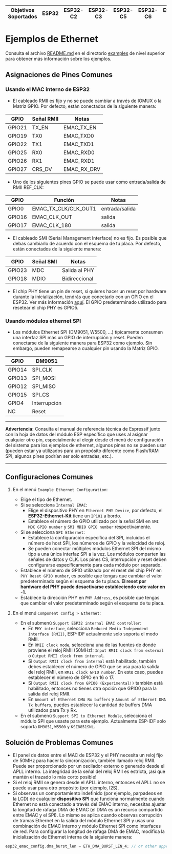 | Objetivos Soportados | ESP32 | ESP32-C2 | ESP32-C3 | ESP32-C5 | ESP32-C6 | ESP32-H2 | ESP32-P4 | ESP32-S2 | ESP32-S3 |
| -------------------- | ----- | -------- | -------- | -------- | -------- | -------- | -------- | -------- | -------- |

# Ejemplos de Ethernet

Consulta el archivo [README.md](../README.md) en el directorio [examples](../) de nivel superior para obtener más información sobre los ejemplos.

## Asignaciones de Pines Comunes

### Usando el MAC interno de ESP32

* El cableado RMII es fijo y no se puede cambiar a través de IOMUX o la Matriz GPIO. Por defecto, están conectados de la siguiente manera:

| GPIO   | Señal RMII  | Notas        |
| ------ | ----------- | ------------ |
| GPIO21 | TX_EN       | EMAC_TX_EN   |
| GPIO19 | TX0         | EMAC_TXD0    |
| GPIO22 | TX1         | EMAC_TXD1    |
| GPIO25 | RX0         | EMAC_RXD0    |
| GPIO26 | RX1         | EMAC_RXD1    |
| GPIO27 | CRS_DV      | EMAC_RX_DRV  |

* Uno de los siguientes pines GPIO se puede usar como entrada/salida de RMII REF_CLK:

| GPIO   | Función             | Notas         |
| ------ | ------------------- | ------------- |
| GPIO0  | EMAC_TX_CLK/CLK_OUT1 | entrada/salida |
| GPIO16 | EMAC_CLK_OUT         | salida        |
| GPIO17 | EMAC_CLK_180         | salida        |

* El cableado SMI (Serial Management Interface) no es fijo. Es posible que debas cambiarlo de acuerdo con el esquema de tu placa. Por defecto, están conectados de la siguiente manera:

| GPIO   | Señal SMI  | Notas           |
| ------ | ---------- | --------------- |
| GPIO23 | MDC        | Salida al PHY   |
| GPIO18 | MDIO       | Bidireccional   |

* El chip PHY tiene un pin de reset, si quieres hacer un reset por hardware durante la inicialización, tendrás que conectarlo con un GPIO en el ESP32. Ver más información [aquí](#configure-the-project). El GPIO predeterminado utilizado para resetear el chip PHY es GPIO5.

### Usando módulos ethernet SPI

* Los módulos Ethernet SPI (DM9051, W5500, ...) típicamente consumen una interfaz SPI más un GPIO de interrupción y reset. Pueden conectarse de la siguiente manera para ESP32 como ejemplo. Sin embargo, pueden remapearse a cualquier pin usando la Matriz GPIO.

| GPIO   | DM9051      |
| ------ | ----------- |
| GPIO14 | SPI_CLK     |
| GPIO13 | SPI_MOSI    |
| GPIO12 | SPI_MISO    |
| GPIO15 | SPI_CS      |
| GPIO4  | Interrupción|
| NC     | Reset       |

---

**Advertencia:**
Consulta el manual de referencia técnica de Espressif junto con la hoja de datos del módulo ESP específico que uses al asignar cualquier otro pin, especialmente al elegir desde el menú de configuración del sistema para los ejemplos de ethernet, algunos pines no se pueden usar (pueden estar ya utilizados para un propósito diferente como Flash/RAM SPI, algunos pines podrían ser solo entradas, etc.).

---

## Configuraciones Comunes

1. En el menú `Example Ethernet Configuration`:
    * Elige el tipo de Ethernet.
    * Si se selecciona `Internal EMAC`:
        * Elige el dispositivo PHY en `Ethernet PHY Device`, por defecto, el **ESP32-Ethernet-Kit** tiene un `IP101` a bordo.
        * Establece el número de GPIO utilizado por la señal SMI en `SMI MDC GPIO number` y `SMI MDIO GPIO number` respectivamente.
    * Si se selecciona `SPI Ethernet`:
        * Establece la configuración específica del SPI, incluidos el número de host SPI, los números de GPIO y la velocidad de reloj.
        * Se pueden conectar múltiples módulos Ethernet SPI del mismo tipo a una única interfaz SPI a la vez. Los módulos comparten las señales de datos y CLK. Los pines CS, interrupción y reset deben configurarse específicamente para cada módulo por separado.
    * Establece el número de GPIO utilizado por el reset del chip PHY en `PHY Reset GPIO number`, es posible que tengas que cambiar el valor predeterminado según el esquema de tu placa. **El reset por hardware del PHY puede desactivarse estableciendo este valor en -1**.
    * Establece la dirección PHY en `PHY Address`, es posible que tengas que cambiar el valor predeterminado según el esquema de tu placa.

2. En el menú `Component config > Ethernet`:
    * En el submenú `Support ESP32 internal EMAC controller`:
        * En `PHY interface`, selecciona `Reduced Media Independent Interface (RMII)`, ESP-IDF actualmente solo soporta el modo RMII.
        * En `RMII clock mode`, selecciona una de las fuentes de donde proviene el reloj RMII (50MHz): `Input RMII clock from external` o `Output RMII clock from internal`.
        * Si `Output RMII clock from internal` está habilitado, también debes establecer el número de GPIO que se usa para la salida del reloj RMII, en `RMII clock GPIO number`. En este caso, puedes establecer el número de GPIO en 16 o 17.
        * Si `Output RMII clock from GPIO0 (Experimental!)` también está habilitado, entonces no tienes otra opción que GPIO0 para la salida del reloj RMII.
        * En `Amount of Ethernet DMA Rx buffers` y `Amount of Ethernet DMA Tx buffers`, puedes establecer la cantidad de buffers DMA utilizados para Tx y Rx.
    * En el submenú `Support SPI to Ethernet Module`, selecciona el módulo SPI que usaste para este ejemplo. Actualmente ESP-IDF solo soporta `DM9051`, `W5500` y `KSZ8851SNL`.

## Solución de Problemas Comunes

* El panel de datos entre el MAC de ESP32 y el PHY necesita un reloj fijo de 50MHz para hacer la sincronización, también llamado reloj RMII. Puede ser proporcionado por un oscilador externo o generado desde el APLL interno. La integridad de la señal del reloj RMII es estricta, ¡así que mantén el trazado lo más corto posible!
* Si el reloj RMII se genera desde el APLL interno, entonces el APLL no se puede usar para otro propósito (por ejemplo, I2S).
* Si observas un comportamiento indefinido (por ejemplo, parpadeos en la LCD) de cualquier **dispositivo SPI** que funciona normalmente cuando Ethernet no está conectado a través del EMAC interno, necesitas ajustar la longitud de ráfaga DMA de EMAC (el DMA es un recurso compartido entre EMAC y el SPI). Lo mismo se aplica cuando observas corrupción de tramas Ethernet en la salida del módulo Ethernet SPI y usas una combinación de EMAC interno y módulo Ethernet SPI como interfaces de red. Para configurar la longitud de ráfaga DMA de EMAC, modifica la inicialización de Ethernet interna de la siguiente manera:

```c
esp32_emac_config.dma_burst_len = ETH_DMA_BURST_LEN_4; // or other appropriate value
```
